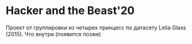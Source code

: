 # Hacker and the Beast'20
Проект от группировки из четырех принцесс по датасету Lelia Glass (2015).
Что внутри (появится позже)
